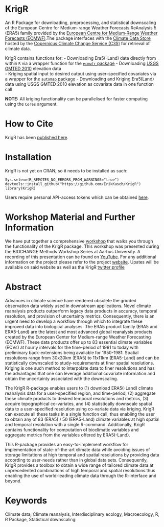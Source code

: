 # KrigR
An R Package for downloading, preprocessing, and statistical downscaling of the European Centre for Medium-range Weather Forecasts ReAnalysis 5 (ERA5) family provided by the [European Centre for Medium‐Range Weather Forecasts (ECMWF)](https://www.ecmwf.int/).The package interfaces with the [Climate Data Store](https://cds.climate.copernicus.eu/#!/home) hosted by the [Copernicus Climate Change Service (C3S)](https://cds.climate.copernicus.eu/about-c3s) for retrieval of climate data.
    
KrigR contains functions for:
    - Downloading Era5(-Land) data directly from within `R` via a wrapper function for the [`ecmwfr` package](https://github.com/bluegreen-labs/ecmwfr)
    - Downloading [USGS GMTED 2010](https://www.usgs.gov/core-science-systems/eros/coastal-changes-and-impacts/gmted2010?qt-science_support_page_related_con=0#qt-science_support_page_related_con) elevation data  
    - Kriging spatial input to desired output using user-specified covariates via a wrapper for the [`automap` package](https://github.com/cran/automap)
    - Downloading and Kriging Era5(Land) data using USGS GMTED 2010 elevation as covariate data in one function call  

**NOTE:** All kriging functionality can be parallelised for faster computing using the `Cores` argument.

# How to Cite
KrigR has been [published here](https://iopscience.iop.org/article/10.1088/1748-9326/ac48b3).

# Installation
KrigR is not yet on CRAN, so it needs to be installed as such:

```{r}
Sys.setenv(R_REMOTES_NO_ERRORS_FROM_WARNINGS="true")
devtools::install_github("https://github.com/ErikKusch/KrigR")
library(KrigR)
```
Users require personal API-access tokens which can be obtained [here](https://cds.climate.copernicus.eu/api-how-to).

# Workshop Material and Further Information
We have put together a comprehensive [workshop](https://www.erikkusch.com/courses/krigr/) that walks you through the functionality of the KrigR package. This workshop was presented during the BIOCHANGE Methods Workshop Series at Aarhus University. A recording of this presentation can be found on [YouTube](https://www.youtube.com/watch?v=wwb107L4wVw&ab_channel=ErikKusch). For any additional information on the project please refer to the project [website](https://www.erikkusch.com/project/krigr/). Upates will be available on said website as well as the KrigR [twitter profile](https://twitter.com/ERAKrigR)

# Abstract
Advances in climate science have rendered obsolete the gridded observation data widely used in downstream applications. Novel climate reanalysis products outperform legacy data products in accuracy, temporal resolution, and provision of uncertainty metrics. Consequently, there is an urgent need to develop a workflow through which to integrate these improved data into biological analyses. The ERA5 product family (ERA5 and ERA5-Land) are the latest and most advanced global reanalysis products created by the European Center for Medium-range Weather Forecasting (ECMWF). These data products offer up to 83 essential climate variables (ECVs) at hourly intervals for the time-period of 1981 to today with preliminary back-extensions being available for 1950-1981. Spatial resolutions range from 30x30km (ERA5) to 11x11km (ERA5-Land) and can be statistically downscaled to study-requirements at finer spatial resolutions. Kriging is one such method to interpolate data to finer resolutions and has the advantages that one can leverage additional covariate information and obtain the uncertainty associated with the downscaling. 

The KrigR R-package enables users to (1) download ERA5(-Land) climate reanalysis data for a user-specified region, and time-period, (2) aggregate these climate products to desired temporal resolutions and metrics, (3) acquire topographical co-variates, and (4) statistically downscale spatial data to a user-specified resolution using co-variate data via kriging. KrigR can execute all these tasks in a single function call, thus enabling the user to obtain any of 83 (ERA5) / 50 (ERA5-Land) climate variables at high spatial and temporal resolution with a single R-command. Additionally, KrigR contains functionality for computation of bioclimatic variables and aggregate metrics from the variables offered by ERA5(-Land).

This R-package provides an easy-to-implement workflow for implementation of state-of-the-art climate data while avoiding issues of storage limitations at high temporal and spatial resolutions by providing data according to user-needs rather than in global data sets. 
Consequently, KrigR provides a toolbox to obtain a wide range of tailored climate data at unprecedented combinations of high temporal and spatial resolutions thus enabling the use of world-leading climate data through the R-interface and beyond.

# Keywords
Climate data, Climate reanalysis, Interdisciplinary ecology, Macroecology, R, R Package, Statistical downscaling

